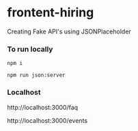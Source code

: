 # frontent-hiring

Creating Fake API's using JSONPlaceholder

### To run locally

```npm i```

```npm run json:server```

### Localhost

http://localhost:3000/faq <br/>

http://localhost:3000/events
